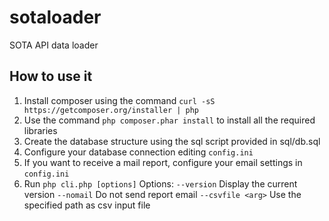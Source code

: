 sotaloader
==========

SOTA API data loader

## How to use it
1. Install composer using the command `curl -sS https://getcomposer.org/installer | php`
2. Use the command `php composer.phar install` to install all the required libraries
3. Create the database structure using the sql script provided in sql/db.sql 
4. Configure your database connection editing `config.ini`
5. If you want to receive a mail report, configure your email settings in `config.ini`
6. Run `php cli.php [options]`
Options:
  `--version`               Display the current version
  `--nomail`                Do not send report email
  `--csvfile <arg>`         Use the specified path as csv input file